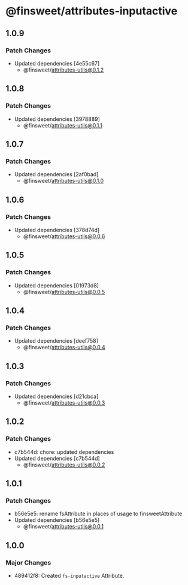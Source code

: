 # @finsweet/attributes-inputactive

## 1.0.9

### Patch Changes

- Updated dependencies [4e55c67]
  - @finsweet/attributes-utils@0.1.2

## 1.0.8

### Patch Changes

- Updated dependencies [3978889]
  - @finsweet/attributes-utils@0.1.1

## 1.0.7

### Patch Changes

- Updated dependencies [2af0bad]
  - @finsweet/attributes-utils@0.1.0

## 1.0.6

### Patch Changes

- Updated dependencies [378d74d]
  - @finsweet/attributes-utils@0.0.6

## 1.0.5

### Patch Changes

- Updated dependencies [01973d8]
  - @finsweet/attributes-utils@0.0.5

## 1.0.4

### Patch Changes

- Updated dependencies [deef758]
  - @finsweet/attributes-utils@0.0.4

## 1.0.3

### Patch Changes

- Updated dependencies [d21cbca]
  - @finsweet/attributes-utils@0.0.3

## 1.0.2

### Patch Changes

- c7b544d: chore: updated dependencies
- Updated dependencies [c7b544d]
  - @finsweet/attributes-utils@0.0.2

## 1.0.1

### Patch Changes

- b56e5e5: rename fsAttribute in places of usage to finsweetAttribute
- Updated dependencies [b56e5e5]
  - @finsweet/attributes-utils@0.0.1

## 1.0.0

### Major Changes

- 489412f8: Created `fs-inputactive` Attribute.
